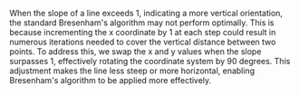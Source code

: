 When the slope of a line exceeds 1, indicating a more vertical orientation, the standard Bresenham's algorithm may not perform optimally. This is because incrementing the x coordinate by 1 at each step could result in numerous iterations needed to cover the vertical distance between two points. To address this, we swap the x and y values when the slope surpasses 1, effectively rotating the coordinate system by 90 degrees. This adjustment makes the line less steep or more horizontal, enabling Bresenham's algorithm to be applied more effectively.
